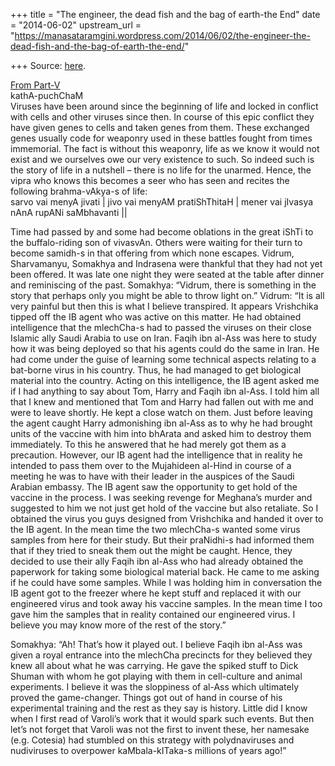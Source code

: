 +++
title = "The engineer, the dead fish and the bag of earth-the End"
date = "2014-06-02"
upstream_url = "https://manasataramgini.wordpress.com/2014/06/02/the-engineer-the-dead-fish-and-the-bag-of-earth-the-end/"

+++
Source: [here](https://manasataramgini.wordpress.com/2014/06/02/the-engineer-the-dead-fish-and-the-bag-of-earth-the-end/).

[From Part-V](https://manasataramgini.wordpress.com/2014/05/29/the-engineer-the-dead-fish-and-the-bag-of-earth-v/ "The engineer, the dead fish and the bag of earth-V")  
kathA-puchChaM  
Viruses have been around since the beginning of life and locked in conflict with cells and other viruses since then. In course of this epic conflict they have given genes to cells and taken genes from them. These exchanged genes usually code for weaponry used in these battles fought from times immemorial. The fact is without this weaponry, life as we know it would not exist and we ourselves owe our very existence to such. So indeed such is the story of life in a nutshell – there is no life for the unarmed. Hence, the vipra who knows this becomes a seer who has seen and recites the following brahma-vAkya-s of life:  
sarvo vai menyA jivati \| jivo vai menyAM pratiShThitaH \| mener vai jIvasya nAnA rupANi saMbhavanti \|\|

Time had passed by and some had become oblations in the great iShTi to the buffalo-riding son of vivasvAn. Others were waiting for their turn to become samidh-s in that offering from which none escapes. Vidrum, Sharvamanyu, Somakhya and Indrasena were thankful that they had not yet been offered. It was late one night they were seated at the table after dinner and reminiscing of the past. Somakhya: “Vidrum, there is something in the story that perhaps only you might be able to throw light on.” Vidrum: “It is all very painful but then this is what I believe transpired. It appears Vrishchika tipped off the IB agent who was active on this matter. He had obtained intelligence that the mlechCha-s had to passed the viruses on their close Islamic ally Saudi Arabia to use on Iran. Faqih ibn al-Ass was here to study how it was being deployed so that his agents could do the same in Iran. He had come under the guise of learning some technical aspects relating to a bat-borne virus in his country. Thus, he had managed to get biological material into the country. Acting on this intelligence, the IB agent asked me if I had anything to say about Tom, Harry and Faqih ibn al-Ass. I told him all that I knew and mentioned that Tom and Harry had fallen out with me and were to leave shortly. He kept a close watch on them. Just before leaving the agent caught Harry admonishing ibn al-Ass as to why he had brought units of the vaccine with him into bhArata and asked him to destroy them immediately. To this he answered that he had merely got them as a precaution. However, our IB agent had the intelligence that in reality he intended to pass them over to the Mujahideen al-Hind in course of a meeting he was to have with their leader in the auspices of the Saudi Arabian embassy. The IB agent saw the opportunity to get hold of the vaccine in the process. I was seeking revenge for Meghana’s murder and suggested to him we not just get hold of the vaccine but also retaliate. So I obtained the virus you guys designed from Vrishchika and handed it over to the IB agent. In the mean time the two mlechCha-s wanted some virus samples from here for their study. But their praNidhi-s had informed them that if they tried to sneak them out the might be caught. Hence, they decided to use their ally Faqih ibn al-Ass who had already obtained the paperwork for taking some biological material back. He came to me asking if he could have some samples. While I was holding him in conversation the IB agent got to the freezer where he kept stuff and replaced it with our engineered virus and took away his vaccine samples. In the mean time I too gave him the samples that in reality contained our engineered virus. I believe you may know more of the rest of the story.”

Somakhya: “Ah! That’s how it played out. I believe Faqih ibn al-Ass was given a royal entrance into the mlechCha precincts for they believed they knew all about what he was carrying. He gave the spiked stuff to Dick Shuman with whom he got playing with them in cell-culture and animal experiments. I believe it was the sloppiness of al-Ass which ultimately proved the game-changer. Things got out of hand in course of his experimental training and the rest as they say is history. Little did I know when I first read of Varoli’s work that it would spark such events. But then let’s not forget that Varoli was not the first to invent these, her namesake (e.g. Cotesia) had stumbled on this strategy with polydnaviruses and nudiviruses to overpower kaMbala-kITaka-s millions of years ago!”

